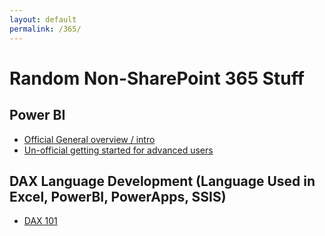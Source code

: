 ```yaml
---
layout: default
permalink: /365/
---
```

# Random Non-SharePoint 365 Stuff

## Power BI 
- [Official General overview / intro](https://www.youtube.com/playlist?list=PL1N57mwBHtN0PwWZ8i6VqJzV9S20QYhZ2)
- [Un-official getting started for advanced users](https://www.youtube.com/watch?v=Ncp6ZCz1VoA)

## DAX Language Development (Language Used in Excel, PowerBI, PowerApps, SSIS)

- [DAX 101](https://www.youtube.com/watch?v=klQAZLr5vxA)

